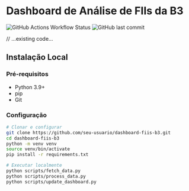 # Dashboard de Análise de FIIs da B3

![GitHub Actions Workflow Status](https://img.shields.io/github/actions/workflow/status/seu-usuario/dashboard-fiis-b3/update-dashboard.yml?label=dashboard)
![GitHub last commit](https://img.shields.io/github/last-commit/seu-usuario/dashboard-fiis-b3)

// ...existing code...

## Instalação Local

### Pré-requisitos
- Python 3.9+
- pip
- Git

### Configuração
```bash
# Clonar e configurar
git clone https://github.com/seu-usuario/dashboard-fiis-b3.git
cd dashboard-fiis-b3
python -m venv venv
source venv/bin/activate
pip install -r requirements.txt

# Executar localmente
python scripts/fetch_data.py
python scripts/process_data.py
python scripts/update_dashboard.py
```